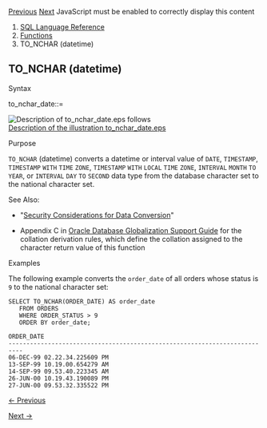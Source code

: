 [Previous](TO_NCHAR-character.md) [Next](TO_NCHAR-number.md) JavaScript
must be enabled to correctly display this content

  1. [SQL Language Reference ](index.md)
  2. [Functions](Functions.md)
  3. TO_NCHAR (datetime) 

## TO_NCHAR (datetime)

Syntax

to_nchar_date::=

![Description of to_nchar_date.eps
follows](https://docs.oracle.com/en/database/oracle/oracle-database/23/sqlrf/img/to_nchar_date.gif)  
[Description of the illustration
to_nchar_date.eps](img_text/to_nchar_date.md)

Purpose

`TO_NCHAR` (datetime) converts a datetime or interval value of `DATE`,
`TIMESTAMP`, `TIMESTAMP` `WITH` `TIME` `ZONE`, `TIMESTAMP` `WITH` `LOCAL`
`TIME` `ZONE`, `INTERVAL` `MONTH` `TO` `YEAR`, or `INTERVAL` `DAY` `TO`
`SECOND` data type from the database character set to the national character
set.

See Also:

  * "[Security Considerations for Data Conversion](Data-Type-Comparison-Rules.md#GUID-6A02902A-1EF1-41E4-9494-381488BD272F)"

  * Appendix C in [Oracle Database Globalization Support Guide](/pls/topic/lookup?ctx=en/database/oracle/oracle-database/23/sqlrf&id=NLSPG-GUID-AFCE41ED-775B-4A00-AF38-C436776AE0C5) for the collation derivation rules, which define the collation assigned to the character return value of this function 

Examples

The following example converts the `order_date` of all orders whose status is
`9` to the national character set:

    
    
    SELECT TO_NCHAR(ORDER_DATE) AS order_date
       FROM ORDERS
       WHERE ORDER_STATUS > 9
       ORDER BY order_date;
    
    ORDER_DATE
    --------------------------------------------------------------------------
    06-DEC-99 02.22.34.225609 PM
    13-SEP-99 10.19.00.654279 AM
    14-SEP-99 09.53.40.223345 AM
    26-JUN-00 10.19.43.190089 PM
    27-JUN-00 09.53.32.335522 PM


[← Previous](TO_NCHAR-character.md)

[Next →](TO_NCHAR-number.md)
